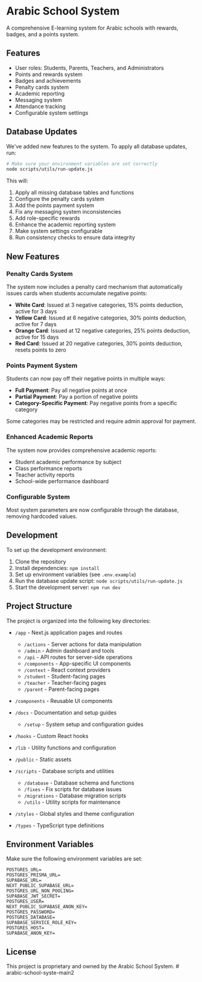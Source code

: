 # Arabic School System

A comprehensive E-learning system for Arabic schools with rewards, badges, and a points system.

## Features

- User roles: Students, Parents, Teachers, and Administrators
- Points and rewards system
- Badges and achievements
- Penalty cards system
- Academic reporting
- Messaging system
- Attendance tracking
- Configurable system settings

## Database Updates

We've added new features to the system. To apply all database updates, run:

```bash
# Make sure your environment variables are set correctly
node scripts/utils/run-update.js
```

This will:
1. Apply all missing database tables and functions
2. Configure the penalty cards system
3. Add the points payment system
4. Fix any messaging system inconsistencies
5. Add role-specific rewards
6. Enhance the academic reporting system
7. Make system settings configurable
8. Run consistency checks to ensure data integrity

## New Features

### Penalty Cards System

The system now includes a penalty card mechanism that automatically issues cards when students accumulate negative points:

- **White Card**: Issued at 3 negative categories, 15% points deduction, active for 3 days
- **Yellow Card**: Issued at 6 negative categories, 30% points deduction, active for 7 days
- **Orange Card**: Issued at 12 negative categories, 25% points deduction, active for 15 days
- **Red Card**: Issued at 20 negative categories, 30% points deduction, resets points to zero

### Points Payment System

Students can now pay off their negative points in multiple ways:

- **Full Payment**: Pay all negative points at once
- **Partial Payment**: Pay a portion of negative points
- **Category-Specific Payment**: Pay negative points from a specific category

Some categories may be restricted and require admin approval for payment.

### Enhanced Academic Reports

The system now provides comprehensive academic reports:

- Student academic performance by subject
- Class performance reports
- Teacher activity reports
- School-wide performance dashboard

### Configurable System

Most system parameters are now configurable through the database, removing hardcoded values.

## Development

To set up the development environment:

1. Clone the repository
2. Install dependencies: `npm install`
3. Set up environment variables (see `.env.example`)
4. Run the database update script: `node scripts/utils/run-update.js`
5. Start the development server: `npm run dev`

## Project Structure

The project is organized into the following key directories:

- `/app` - Next.js application pages and routes
  - `/actions` - Server actions for data manipulation
  - `/admin` - Admin dashboard and tools
  - `/api` - API routes for server-side operations
  - `/components` - App-specific UI components
  - `/context` - React context providers
  - `/student` - Student-facing pages
  - `/teacher` - Teacher-facing pages
  - `/parent` - Parent-facing pages

- `/components` - Reusable UI components
- `/docs` - Documentation and setup guides
  - `/setup` - System setup and configuration guides
- `/hooks` - Custom React hooks
- `/lib` - Utility functions and configuration
- `/public` - Static assets
- `/scripts` - Database scripts and utilities
  - `/database` - Database schema and functions
  - `/fixes` - Fix scripts for database issues
  - `/migrations` - Database migration scripts
  - `/utils` - Utility scripts for maintenance
- `/styles` - Global styles and theme configuration
- `/types` - TypeScript type definitions

## Environment Variables

Make sure the following environment variables are set:

```
POSTGRES_URL=
POSTGRES_PRISMA_URL=
SUPABASE_URL=
NEXT_PUBLIC_SUPABASE_URL=
POSTGRES_URL_NON_POOLING=
SUPABASE_JWT_SECRET=
POSTGRES_USER=
NEXT_PUBLIC_SUPABASE_ANON_KEY=
POSTGRES_PASSWORD=
POSTGRES_DATABASE=
SUPABASE_SERVICE_ROLE_KEY=
POSTGRES_HOST=
SUPABASE_ANON_KEY=
```

## License

This project is proprietary and owned by the Arabic School System. #   a r a b i c - s c h o o l - s y s t e - m a i n 2  
 
